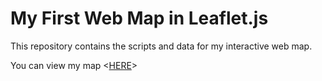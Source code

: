 # My First Web Map in Leaflet.js

This repository contains the scripts and data for my interactive web map.

You can view my map <[HERE](http://niekkoelewijn.github.io/FirstHTMLLeafletMap)>
